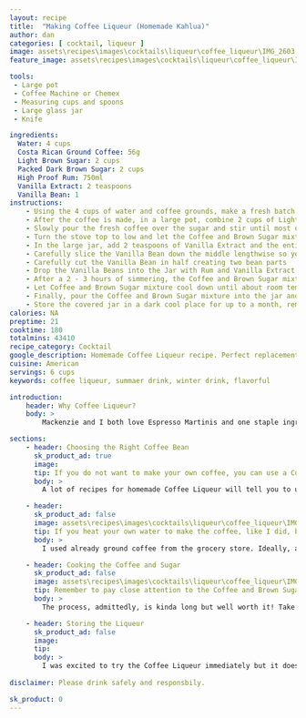 ```yaml
---
layout: recipe
title:  "Making Coffee Liqueur (Homemade Kahlua)"
author: dan
categories: [ cocktail, liqueur ]
image: assets\recipes\images\cocktails\liqueur\coffee_liqueur\IMG_2603.jpeg
feature_image: assets\recipes\images\cocktails\liqueur\coffee_liqueur\IMG-2674.jpg

tools:
 - Large pot
 - Coffee Machine or Chemex
 - Measuring cups and spoons
 - Large glass jar 
 - Knife

ingredients:
  Water: 4 cups
  Costa Rican Ground Coffee: 56g
  Light Brown Sugar: 2 cups
  Packed Dark Brown Sugar: 2 cups
  High Proof Rum: 750ml
  Vanilla Extract: 2 teaspoons
  Vanilla Bean: 1
instructions:
    - Using the 4 cups of water and coffee grounds, make a fresh batch of coffee
    - After the coffee is made, in a large pot, combine 2 cups of Light Brown Sugar and 2 cups of Packed Dark Brown Sugar
    - Slowly pour the fresh coffee over the sugar and stir until most of the sugar has dissolved 
    - Turn the stove top to low and let the Coffee and Brown Sugar mixture simmer for a minimum of 2 hours. Be sure to stir every 15 minutes.
    - In the large jar, add 2 teaspoons of Vanilla Extract and the entire bottle of High Proof Rum
    - Carefully slice the Vanilla Bean down the middle lengthwise so you can open the bean
    - Carefully cut the Vanilla Bean in half creating two bean parts
    - Drop the Vanilla Beans into the Jar with Rum and Vanilla Extract
    - After a 2 - 3 hours of simmering, the Coffee and Brown Sugar mixture should have thickened up and the coffee taste should be more prominent
    - Let Coffee and Brown Sugar mixture cool down until about room temperature
    - Finally, pour the Coffee and Brown Sugar mixture into the jar and shake the jar to combine ingredients
    - Store the covered jar in a dark cool place for up to a month, remembering to stir or gently shake every few days.
calories: NA
preptime: 21
cooktime: 180
totalmins: 43410
recipe_category: Cocktail
google_description: Homemade Coffee Liqueur recipe. Perfect replacement for Kahlua!
cuisine: American
servings: 6 cups
keywords: coffee liqueur, summaer drink, winter drink, flavorful

introduction: 
    header: Why Coffee Liqueur?
    body: >
        Mackenzie and I both love Espresso Martinis and one staple ingredient of a good martini is Coffee Liqueur. We generally use Kahlua but have tried others in the past as well. Now, I love coffee, and started my own Roastery several years ago, so I decided it was time to make my own Coffee Liqueur for Shaar Koo.

sections:
    - header: Choosing the Right Coffee Bean
      sk_product_ad: true
      image: 
      tip: If you do not want to make your own coffee, you can use a Cold Brew Coffee like <a href="https://amzn.to/3CeHSeM">Wandering Bear</a> and use 4 cups instead
      body: >
        A lot of recipes for homemade Coffee Liqueur will tell you to use Instant Coffee and to stir it in with boiling water before adding the sugar. At Shaar Koo, we decided against that and wanted to kick it up a notch. I decided to go with one of my favorite coffees, Coffee from Tarrazu in Costa Rica. I chose this coffee specifically because it is fairly easy to find, is normally a medium roasted so it packs great flavor, and its flavor profile compliments the Coffee Liqueur with Chocolate, Honey, and Bright tasting notes. 

    - header:
      sk_product_ad: false
      image: assets\recipes\images\cocktails\liqueur\coffee_liqueur\IMG_2616.jpeg
      tip: If you heat your own water to make the coffee, like I did, be sure the water to is not too HOT or it will burn the coffee
      body: >
        I used already ground coffee from the grocery store. Ideally, a freshly roasted whole bean is preferred but not always possible or easy to find, so this works well! I also used my Chemex to make the coffee. I frequently use a Chemex and thought it was the perfect way to make the coffee for this liqueur. <a href="https://amzn.to/3VDPoGK">Get a Chemex.</a> Do not fret if you do not have a Chemex. You can use a normal coffee machine, already made cold brew, or even a bunch of K-Cups. The choice is always yours and we say "Experiment"!

    - header: Cooking the Coffee and Sugar
      sk_product_ad: false
      image: assets\recipes\images\cocktails\liqueur\coffee_liqueur\IMG_2629.jpeg
      tip: Remember to pay close attention to the Coffee and Brown Sugar mixture and not let it get too hot or the sugar will burn
      body: >
        The process, admittedly, is kinda long but well worth it! Take your time, remember to stir every 15 minutes, and let the Coffee and Brown Sugar slowly simmer. You will notice it begins to thicken over time and the Coffee flavor becomes more prominent as the mixture becomes more of a syrup. After 2 hours, the mixture has thickened up and, if you are short on time, is ready to be removed from heat and let sit to cool down. If you have more time, let it cook more for a deeper and more complex flavor.

    - header: Storing the Liqueur
      sk_product_ad: false
      image:
      tip:
      body: >
        I was excited to try the Coffee Liqueur immediately but it does need to sit for awhile to really enhance its flavor profile. Store the mixture in nice glass jar, <a href="https://amzn.to/3I9sT9M">I use these jars</a>, and store it in a cool dark place for about 1 month. I check out on it every few days and sometimes steal a sip! The sip really helps you stay excited and you can taste the changes over time. After the month of resting, I would split the recipe into multiple smaller bottles, <a href="https://amzn.to/3jHBeY7">perfect glass bottles</a>, and keep a piece of vanilla bean in each for extra flavor!
        
disclaimer: Please drink safely and responsbily.

sk_product: 0
---
```

<!-- 
## Tips
- You can use other spirits if you do not like rum or want a stronger Coffee Liqueur  -->




